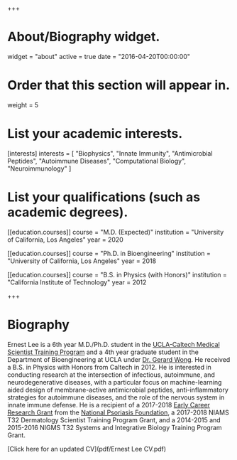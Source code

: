 +++
# About/Biography widget.
widget = "about"
active = true
date = "2016-04-20T00:00:00"

# Order that this section will appear in.
weight = 5

# List your academic interests.
[interests]
  interests = [
    "Biophysics",
    "Innate Immunity",
    "Antimicrobial Peptides",
    "Autoimmune Diseases",
    "Computational Biology",
    "Neuroimmunology"
  ]

# List your qualifications (such as academic degrees).

[[education.courses]]
  course = "M.D. (Expected)"
  institution = "University of California, Los Angeles"
  year = 2020

[[education.courses]]
  course = "Ph.D. in Bioengineering"
  institution = "University of California, Los Angeles"
  year = 2018

[[education.courses]]
  course = "B.S. in Physics (with Honors)"
  institution = "California Institute of Technology"
  year = 2012
 
+++

# Biography

Ernest Lee is a 6th year M.D./Ph.D. student in the [UCLA-Caltech Medical Scientist Training Program](http://mstp.healthsciences.ucla.edu/students/ernest-lee) and a 4th year graduate student in the Department of Bioengineering at UCLA under [Dr. Gerard Wong](http://wonglab.seas.ucla.edu). He received a B.S. in Physics with Honors from Caltech in 2012. He is interested in conducting research at the intersection of infectious, autoimmune, and neurodegenerative diseases, with a particular focus on machine-learning aided design of membrane-active antimicrobial peptides, anti-inflammatory strategies for autoimmune diseases, and the role of the nervous system in innate immune defense. He is a recipient of a 2017-2018 [Early Career Research Grant](https://grants.uberresearch.com/100003185/NPF2017ECRG02/NETs-generate-immune-complexes-to-amplify-TLR9-based-inflammation-in-psoriasis) from the [National Psoriasis Foundation](https://www.psoriasis.org), a 2017-2018 NIAMS T32 Dermatology Scientist Training Program Grant, and a 2014-2015 and 2015-2016 NIGMS T32 Systems and Integrative Biology Training Program Grant.

[Click here for an updated CV](pdf/Ernest Lee CV.pdf)